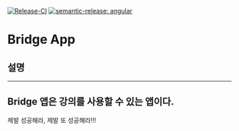 [![Release-CI](https://github.com/Bridge-Builder/bridge-app/actions/workflows/release-ci.yml/badge.svg)](https://github.com/Bridge-Builder/bridge-app/actions/workflows/release-ci.yml)
[![semantic-release: angular](https://img.shields.io/badge/semantic--release-angular-e10079?logo=semantic-release)](https://github.com/semantic-release/semantic-release)

# Bridge App

## 설명

---
Bridge 앱은 강의를 사용할 수 있는 앱이다.
---

제발 성공해라, 제발 또 성공해라!!!

